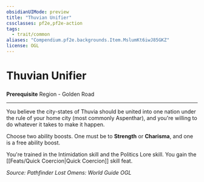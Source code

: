 ```yaml
---
obsidianUIMode: preview
title: "Thuvian Unifier"
cssclasses: pf2e,pf2e-action
tags:
  - trait/common
aliases: "Compendium.pf2e.backgrounds.Item.MslumKt6iwJ85GKZ"
license: OGL
---
```

# Thuvian Unifier

### 






**Prerequisite** Region - Golden Road

* * *

You believe the city-states of Thuvia should be united into one nation under the rule of your home city (most commonly Aspenthar), and you're willing to do whatever it takes to make it happen.

Choose two ability boosts. One must be to **Strength** or **Charisma**, and one is a free ability boost.

You're trained in the Intimidation skill and the Politics Lore skill. You gain the [[Feats/Quick Coercion|Quick Coercion]] skill feat.

*Source: Pathfinder Lost Omens: World Guide*
*OGL*